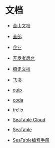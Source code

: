 # 文档


<div id = "首"></div>
<script src = "../js/首.js"></script>


* [金山文档](https://www.kdocs.cn/)
* [全部](https://www.kdocs.cn/?show=all)
* [企业](https://work.wps.cn/companypage)
* [开发者后台](https://open.wps.cn/developer/kdocs)


* [腾讯文档](https://docs.qq.com/)
* [飞书](https://www.feishu.cn/)


* [quip](https://quip.com/)
* [coda](https://coda.io/)
* [trello](https://trello.com/)


* [SeaTable Cloud](https://cloud.seatable.cn/)
* [SeaTable](https://www.seatable.cn/)
* [SeaTable编程手册](https://seatable.github.io/seatable-scripts-cn/)
